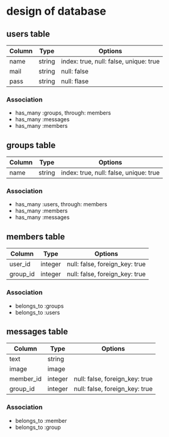# design of database

## users table
|Column|Type|Options|
|------|----|-------|
|name|string|index: true, null: false, unique: true|
|mail|string|null: false|
|pass|string|null: flase|

### Association
- has_many :groups, through: members
- has_many :messages
- has_many :members

## groups table
|Column|Type|Options|
|------|----|-------|
|name|string|index: true, null: false, unique: true|

### Association
- has_many :users, through: members
- has_many :members
- has_many :messages

## members table
|Column|Type|Options|
|------|----|-------|
|user_id|integer|null: false, foreign_key: true|
|group_id|integer|null: false, foreign_key: true|

### Association
- belongs_to :groups
- belongs_to :users

## messages table
|Column|Type|Options|
|------|----|-------|
|text|string||
|image|image||
|member_id|integer|null: false, foreign_key: true|
|group_id|integer|null: false, foreign_key: true|

### Association
- belongs_to :member
- belongs_to :group